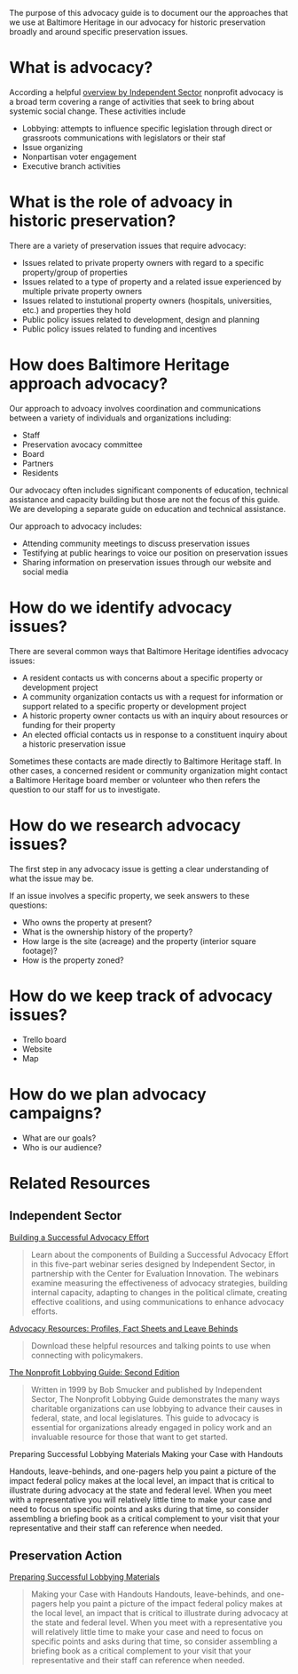 The purpose of this advocacy guide is to document our the approaches that we use at Baltimore Heritage in our advocacy for historic preservation broadly and around specific preservation issues.

# What is advocacy?
 
 According a helpful [overview by Independent Sector](https://www.independentsector.org/advocacy) nonprofit advocacy is a broad term covering a range of activities that seek to bring about systemic social change. These activities include

- Lobbying: attempts to influence specific legislation through direct or grassroots communications with legislators or their staf
- Issue organizing
- Nonpartisan voter engagement
- Executive branch activities

# What is the role of advoacy in historic preservation?

There are a variety of preservation issues that require advocacy:

- Issues related to private property owners with regard to a specific property/group of properties
- Issues related to a type of property and a related issue experienced by multiple private property owners
- Issues related to instutional property owners (hospitals, universities, etc.) and properties they hold
- Public policy issues related to development, design and planning
- Public policy issues related to funding and incentives

# How does Baltimore Heritage approach advocacy?

Our approach to advoacy involves coordination and communications between a variety of individuals and organizations including:

- Staff
- Preservation avocacy committee
- Board
- Partners
- Residents

Our advocacy often includes significant components of education, technical assistance and capacity building but those are not the focus of this guide. We are developing a separate guide on education and technical assistance.

Our approach to advocacy includes:

- Attending community meetings to discuss preservation issues
- Testifying at public hearings to voice our position on preservation issues
- Sharing information on preservation issues through our website and social media

# How do we identify advocacy issues?

There are several common ways that Baltimore Heritage identifies advocacy issues:

- A resident contacts us with concerns about a specific property or development project
- A community organization contacts us with a request for information or support related to a specific property or development project
- A historic property owner contacts us with an inquiry about resources or funding for their property
- An elected official contacts us in response to a constituent inquiry about a historic preservation issue

Sometimes these contacts are made directly to Baltimore Heritage staff. In other cases, a concerned resident or community organization might contact a Baltimore Heritage board member or volunteer who then refers the question to our staff for us to investigate.

# How do we research advocacy issues?

The first step in any advocacy issue is getting a clear understanding of what the issue may be.

If an issue involves a specific property, we seek answers to these questions: 

- Who owns the property at present?
- What is the ownership history of the property?
- How large is the site (acreage) and the property (interior square footage)?
- How is the property zoned?

# How do we keep track of advocacy issues?

- Trello board
- Website
- Map

# How do we plan advocacy campaigns?

- What are our goals?
- Who is our audience?

# Related Resources

## Independent Sector

[Building a Successful Advocacy Effort](https://www.independentsector.org/building_a_successful_advocacy_effort)

> Learn about the components of Building a Successful Advocacy Effort in this five-part webinar series designed by Independent Sector, in partnership with the Center for Evaluation Innovation. The webinars examine measuring the effectiveness of advocacy strategies, building internal capacity, adapting to changes in the political climate, creating effective coalitions, and using communications to enhance advocacy efforts.

[Advocacy Resources: Profiles, Fact Sheets and Leave Behinds](https://www.independentsector.org/advocacy_resources)  

> Download these helpful resources and talking points to use when connecting with policymakers.
  
[The Nonprofit Lobbying Guide: Second Edition](https://www.independentsector.org/lobby_guide)

> Written in 1999 by Bob Smucker and published by Independent Sector, The Nonprofit Lobbying Guide demonstrates the many ways charitable organizations can use lobbying to advance their causes in federal, state, and local legislatures. This guide to advocacy is essential for organizations already engaged in policy work and an invaluable resource for those that want to get started.

Preparing Successful Lobbying Materials
Making your Case with Handouts

Handouts, leave-behinds, and one-pagers help you paint a picture of the impact federal policy makes at the local level, an impact that is critical to illustrate during advocacy at the state and federal level. When you meet with a representative you will relatively little time to make your case and need to focus on specific points and asks during that time, so consider assembling a briefing book as a critical complement to your visit that your representative and their staff can reference when needed.

## Preservation Action

[Preparing Successful Lobbying Materials](http://www.preservationaction.org/action/successful-materials/)

>Making your Case with Handouts
>Handouts, leave-behinds, and one-pagers help you paint a picture of the impact federal policy makes at the local level, an impact that is critical to illustrate during advocacy at the state and federal level. When you meet with a representative you will relatively little time to make your case and need to focus on specific points and asks during that time, so consider assembling a briefing book as a critical complement to your visit that your representative and their staff can reference when needed.
